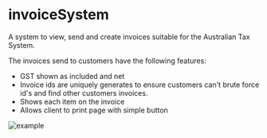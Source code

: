 # invoiceSystem

A system to view, send and create invoices suitable for the Australian Tax System.

The invoices send to customers have the following features:
- GST shown as included and net
- Invoice ids are uniquely generates to ensure customers can't brute force id's and find other customers invoices.
- Shows each item on the invoice
- Allows client to print page with simple button


![example](https://github.com/seabee33/invoiceSystem/assets/85791528/41062cac-f880-4d44-8b40-b5a36d492dbc)
